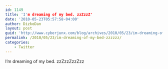 ```yaml
---
id: 1149
title: 'I'm dreaming of my bed. zzZzzZ'
date: '2010-05-23T05:57:58-04:00'
author: DizkoDan
layout: post
guid: 'http://www.cyberjunx.com/blog/archives/2010/05/23/im-dreaming-of-my-bed-zzzzzz/'
permalink: /2010/05/23/im-dreaming-of-my-bed-zzzzzz/
categories:
    - Twitter
---
```


I’m dreaming of my bed. zzZzzZzzZzz